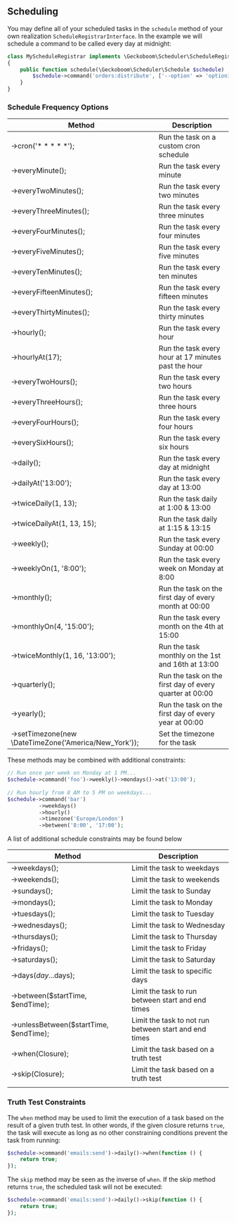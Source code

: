 ## Scheduling

You may define all of your scheduled tasks in the `schedule` method of your own realization `ScheduleRegistrarInterface`.
In the example we will schedule a command to be called every day at midnight:
```php
class MyScheduleRegistrar implements \Geckoboom\Scheduler\ScheduleRegistrarInterface
{
    public function schedule(\Geckoboom\Scheduler\Schedule $schedule) : void{
        $schedule->command('orders:distribute', ['--option' => 'option1', 'argument'])->daily();
    }
}
```

### Schedule Frequency Options

| Method                                                | Description                                             |
|-------------------------------------------------------|---------------------------------------------------------|
| ->cron('* * * * *');                                  | Run the task on a custom cron schedule                  |
| ->everyMinute();                                      | Run the task every minute                               |
| ->everyTwoMinutes();                                  | Run the task every two minutes                          |
| ->everyThreeMinutes();                                | Run the task every three minutes                        |
| ->everyFourMinutes();                                 | Run the task every four minutes                         |
| ->everyFiveMinutes();                                 | Run the task every five minutes                         |
| ->everyTenMinutes();                                  | Run the task every ten minutes                          |
| ->everyFifteenMinutes();                              | Run the task every fifteen minutes                      |
| ->everyThirtyMinutes();                               | Run the task every thirty minutes                       |
| ->hourly();                                           | Run the task every hour                                 |
| ->hourlyAt(17);                                       | Run the task every hour at 17 minutes past the hour     |
| ->everyTwoHours();                                    | Run the task every two hours                            |
| ->everyThreeHours();                                  | Run the task every three hours                          |
| ->everyFourHours();                                   | Run the task every four hours                           |
| ->everySixHours();                                    | Run the task every six hours                            |
| ->daily();                                            | Run the task every day at midnight                      |
| ->dailyAt('13:00');                                   | Run the task every day at 13:00                         |
| ->twiceDaily(1, 13);                                  | Run the task daily at 1:00 & 13:00                      |
| ->twiceDailyAt(1, 13, 15);                            | Run the task daily at 1:15 & 13:15                      |
| ->weekly();                                           | Run the task every Sunday at 00:00                      |
| ->weeklyOn(1, '8:00');                                | Run the task every week on Monday at 8:00               |
| ->monthly();                                          | Run the task on the first day of every month at 00:00   |
| ->monthlyOn(4, '15:00');                              | Run the task every month on the 4th at 15:00            |
| ->twiceMonthly(1, 16, '13:00');                       | Run the task monthly on the 1st and 16th at 13:00       |
| ->quarterly();                                        | Run the task on the first day of every quarter at 00:00 |
| ->yearly();                                           | Run the task on the first day of every year at 00:00    |
| ->setTimezone(new \DateTimeZone('America/New_York')); | Set the timezone for the task                           |

These methods may be combined with additional constraints:
```php
// Run once per week on Monday at 1 PM...
$schedule->command('foo')->weekly()->mondays()->at('13:00');
 
// Run hourly from 8 AM to 5 PM on weekdays...
$schedule->command('bar')
          ->weekdays()
          ->hourly()
          ->timezone('Europe/London')
          ->between('8:00', '17:00');
```

A list of additional schedule constraints may be found below

| Method                                 | Description                                           |
|----------------------------------------|-------------------------------------------------------|
| ->weekdays();                          | Limit the task to weekdays                            |
| ->weekends();                          | Limit the task to weekends                            |
| ->sundays();                           | Limit the task to Sunday                              |
| ->mondays();                           | Limit the task to Monday                              |
| ->tuesdays();                          | Limit the task to Tuesday                             |
| ->wednesdays();                        | Limit the task to Wednesday                           |
| ->thursdays();                         | Limit the task to Thursday                            |
| ->fridays();                           | Limit the task to Friday                              |
| ->saturdays();                         | Limit the task to Saturday                            |
| ->days($day ...$days);                 | Limit the task to specific days                       |
| ->between($startTime, $endTime);       | Limit the task to run between start and end times     |
| ->unlessBetween($startTime, $endTime); | Limit the task to not run between start and end times |
| ->when(Closure);                       | Limit the task based on a truth test                  |
| ->skip(Closure);                       | Limit the task based on a truth test                  |
|                                        |                                                       |

### Truth Test Constraints

The `when` method may be used to limit the execution of a task based on the result of a given truth test. 
In other words, if the given closure returns `true`, the task will execute as long as no other constraining conditions
prevent the task from running:

```php
$schedule->command('emails:send')->daily()->when(function () {
    return true;
});
```

The `skip` method may be seen as the inverse of `when`. If the skip method returns `true`, the scheduled task will not 
be executed:
```php
$schedule->command('emails:send')->daily()->skip(function () {
    return true;
});
```